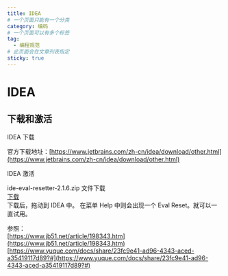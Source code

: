 ```yaml
---
title: IDEA
# 一个页面只能有一个分类
category: 编码
# 一个页面可以有多个标签
tag:
  - 编程规范
# 此页面会在文章列表指定
sticky: true
---
```


# IDEA


## 下载和激活

IDEA 下载

官方下载地址：[https://www.jetbrains.com/zh-cn/idea/download/other.html](https://www.jetbrains.com/zh-cn/idea/download/other.html)

IDEA 激活

ide-eval-resetter-2.1.6.zip 文件下载   
[下载](/file/ide-eval-resetter-2.1.6.zip)  
下载后，拖动到 IDEA 中。 在菜单 Help 中则会出现一个 Eval Reset。就可以一直试用。

参照：  
[https://www.jb51.net/article/198343.htm](https://www.jb51.net/article/198343.htm)  
[https://www.yuque.com/docs/share/23fc9e41-ad96-4343-aced-a35419117d89?#](https://www.yuque.com/docs/share/23fc9e41-ad96-4343-aced-a35419117d89?#)

